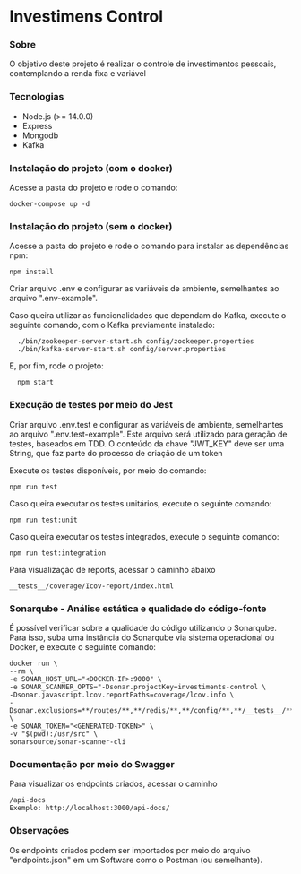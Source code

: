 # Investimens Control

### Sobre

O objetivo deste projeto é realizar o controle de investimentos pessoais, contemplando a renda fixa e variável

### Tecnologias

- Node.js (>= 14.0.0)
- Express
- Mongodb
- Kafka

### Instalação do projeto (com o docker)

Acesse a pasta do projeto e rode o comando:

    docker-compose up -d

### Instalação do projeto (sem o docker)

Acesse a pasta do projeto e rode o comando para instalar as dependências npm:

    npm install

Criar arquivo .env e configurar as variáveis de ambiente, semelhantes ao arquivo ".env-example".

Caso queira utilizar as funcionalidades que dependam do Kafka, execute o seguinte comando, com o Kafka previamente instalado:

```
  ./bin/zookeeper-server-start.sh config/zookeeper.properties
  ./bin/kafka-server-start.sh config/server.properties
```

E, por fim, rode o projeto:

```
  npm start
```

### Execução de testes por meio do Jest

Criar arquivo .env.test e configurar as variáveis de ambiente, semelhantes ao arquivo ".env.test-example". Este arquivo será utilizado para geração de testes, baseados em TDD. O conteúdo da chave "JWT_KEY" deve ser uma String, que faz parte do processo de criação de um token

Execute os testes disponíveis, por meio do comando:

    npm run test

Caso queira executar os testes unitários, execute o seguinte comando:

    npm run test:unit

Caso queira executar os testes integrados, execute o seguinte comando:

    npm run test:integration

Para visualização de reports, acessar o caminho abaixo

    __tests__/coverage/Icov-report/index.html


### Sonarqube - Análise estática e qualidade do código-fonte

É possível verificar sobre a qualidade do código utilizando o Sonarqube. Para isso, suba uma instância do Sonarqube via sistema operacional ou Docker, e execute o seguinte comando:

    docker run \
    --rm \
    -e SONAR_HOST_URL="<DOCKER-IP>:9000" \
    -e SONAR_SCANNER_OPTS="-Dsonar.projectKey=investiments-control \
    -Dsonar.javascript.lcov.reportPaths=coverage/lcov.info \
    -Dsonar.exclusions=**/routes/**,**/redis/**,**/config/**,**/__tests__/**,**/middlewares/**,**/producers/**,**/index.js,**/jest.config.js" \
    -e SONAR_TOKEN="<GENERATED-TOKEN>" \
    -v "$(pwd):/usr/src" \
    sonarsource/sonar-scanner-cli

### Documentação por meio do Swagger

Para visualizar os endpoints criados, acessar o caminho

    /api-docs
    Exemplo: http://localhost:3000/api-docs/

### Observações

Os endpoints criados podem ser importados por meio do arquivo "endpoints.json" em um Software como o Postman (ou semelhante).

